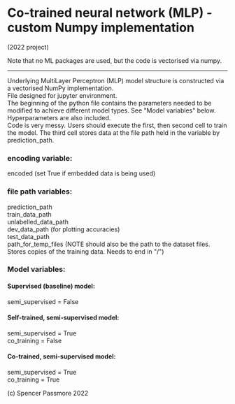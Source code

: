 # Co-trained neural network (MLP) - custom Numpy implementation 

(2022 project) 

Note that no ML packages are used, but the code is vectorised via numpy.

--- 

Underlying MultiLayer Perceptron (MLP) model structure is constructed via a vectorised NumPy implementation.  <br>
File designed for jupyter environment.  <br>
The beginning of the python file contains the parameters needed to be modified to achieve different model types. See "Model variables" below. Hyperparameters are also included.  <br> 
Code is very messy. Users should execute the first, then second cell to train the model. The third cell stores data at the file path held in the variable by prediction_path.  <br>


### encoding variable:
encoded (set True if embedded data is being used)

### file path variables:
prediction_path  <br>
train_data_path  <br>
unlabelled_data_path  <br>
dev_data_path (for plotting accuracies)  <br>
test_data_path  <br>
path_for_temp_files (NOTE should also be the path to the dataset files. Stores copies of the training data. Needs to end in "/")

### Model variables:

#### Supervised (baseline) model:
semi_supervised = False

#### Self-trained, semi-supervised model:
semi_supervised = True  <br>
co_training = False

#### Co-trained, semi-supervised model:
semi_supervised = True  <br>
co_training = True


(c) Spencer Passmore 2022
